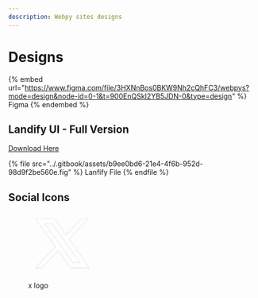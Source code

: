 ```yaml
---
description: Webpy sites designs
---
```


# Designs

{% embed url="https://www.figma.com/file/3HXNnBos0BKW9Nh2cQhFC3/webpys?mode=design&node-id=0-1&t=900EnQSkI2YB5JDN-0&type=design" %}
Figma
{% endembed %}

## Landify UI - Full Version&#x20;

[Download Here](https://app.lemonsqueezy.com/my-orders/86a12e63-82f6-40d4-bc49-a7ca78f8703b?signature=4a39887d9cb277ca60c683a5ddfd2a2d94d2d08872b963a2bef042d30e443832)

{% file src="../.gitbook/assets/b9ee0bd6-21e4-4f6b-952d-98d9f2be560e.fig" %}
Lanfify File
{% endfile %}

## Social Icons



<figure><img src="../.gitbook/assets/x-twitter.png" alt="" width="144"><figcaption><p>x logo</p></figcaption></figure>
